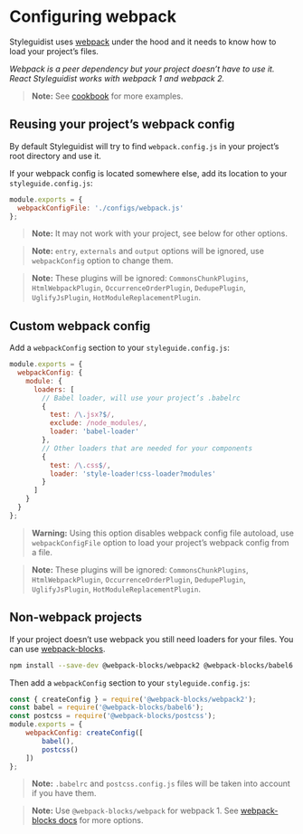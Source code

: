 # Configuring webpack

Styleguidist uses [webpack](https://webpack.js.org/) under the hood and it needs to know how to load your project’s files.

*Webpack is a peer dependency but your project doesn’t have to use it. React Styleguidist works with webpack 1 and webpack 2.*

> **Note:** See [cookbook](Cookbook.md) for more examples.

## Reusing your project’s webpack config

By default Styleguidist will try to find `webpack.config.js` in your project’s root directory and use it.

If your webpack config is located somewhere else, add its location to your `styleguide.config.js`:

```javascript
module.exports = {
  webpackConfigFile: './configs/webpack.js'
};
```

> **Note:** It may not work with your project, see below for other options.

> **Note:** `entry`, `externals` and `output` options will be ignored, use `webpackConfig` option to change them.

> **Note:** These plugins will be ignored: `CommonsChunkPlugins`, `HtmlWebpackPlugin`, `OccurrenceOrderPlugin`, `DedupePlugin`, `UglifyJsPlugin`, `HotModuleReplacementPlugin`.

## Custom webpack config

Add a `webpackConfig` section to your `styleguide.config.js`:

```javascript
module.exports = {
  webpackConfig: {
    module: {
      loaders: [
        // Babel loader, will use your project’s .babelrc
        {
          test: /\.jsx?$/,
          exclude: /node_modules/,
          loader: 'babel-loader'
        },
        // Other loaders that are needed for your components
        {
          test: /\.css$/,
          loader: 'style-loader!css-loader?modules'
        }
      ]
    }
  }
};
```

> **Warning:** Using this option disables webpack config file autoload, use `webpackConfigFile` option to load your project’s webpack config from a file.

> **Note:** These plugins will be ignored: `CommonsChunkPlugins`, `HtmlWebpackPlugin`, `OccurrenceOrderPlugin`, `DedupePlugin`, `UglifyJsPlugin`, `HotModuleReplacementPlugin`.

## Non-webpack projects

If your project doesn’t use webpack you still need loaders for your files. You can use [webpack-blocks](https://github.com/andywer/webpack-blocks).

```bash
npm install --save-dev @webpack-blocks/webpack2 @webpack-blocks/babel6 @webpack-blocks/postcss
```

Then add a `webpackConfig` section to your `styleguide.config.js`:

```javascript
const { createConfig } = require('@webpack-blocks/webpack2');
const babel = require('@webpack-blocks/babel6');
const postcss = require('@webpack-blocks/postcss');
module.exports = {
	webpackConfig: createConfig([
		babel(),
		postcss()
	])
};
```

> **Note:** `.babelrc` and `postcss.config.js` files will be taken into account if you have them.

> **Note:** Use `@webpack-blocks/webpack` for webpack 1. See [webpack-blocks docs](https://github.com/andywer/webpack-blocks) for more options.
